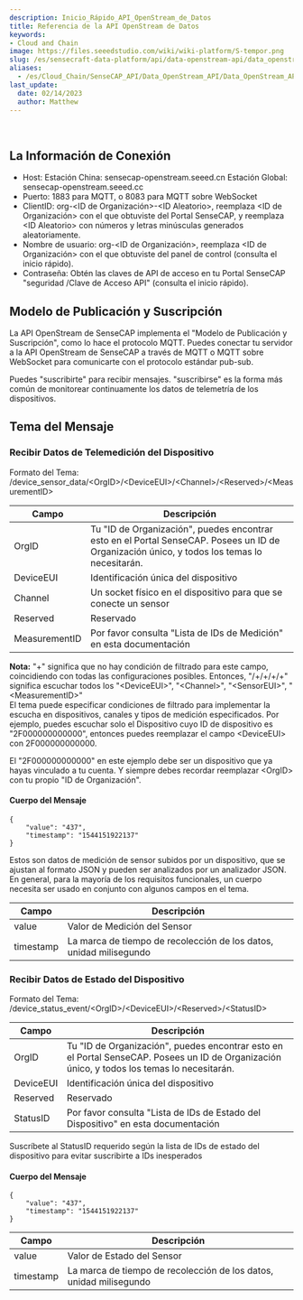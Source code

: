```yaml
---
description: Inicio_Rápido_API_OpenStream_de_Datos
title: Referencia de la API OpenStream de Datos
keywords:
- Cloud and Chain
image: https://files.seeedstudio.com/wiki/wiki-platform/S-tempor.png        
slug: /es/sensecraft-data-platform/api/data-openstream-api/data_openstream_api_reference
aliases:
  - /es/Cloud_Chain/SenseCAP_API/Data_OpenStream_API/Data_OpenStream_API_Reference
last_update:
  date: 02/14/2023
  author: Matthew
---
```


<div class="post-content">
<div id="toc">

&nbsp;

</div>
<h2 id="the-connection-information" class="clickable-header top-level-header">La Información de Conexión</h2>
<i class="icon-arrow-up back-to-top"></i>
<ul>
  <li>Host: Estación China: sensecap-openstream.seeed.cn Estación Global: sensecap-openstream.seeed.cc</li>
  <li>Puerto: 1883 para MQTT, o 8083 para MQTT sobre WebSocket</li>
  <li>ClientID: org-&lt;ID de Organización&gt;-&lt;ID Aleatorio&gt;, reemplaza &lt;ID de Organización&gt; con el que obtuviste del Portal SenseCAP, y reemplaza &lt;ID Aleatorio&gt; con números y letras minúsculas generados aleatoriamente.</li>
  <li>Nombre de usuario: org-&lt;ID de Organización&gt;, reemplaza &lt;ID de Organización&gt; con el que obtuviste del panel de control (consulta el inicio rápido).</li>
  <li>Contraseña: Obtén las claves de API de acceso en tu Portal SenseCAP "seguridad /Clave de Acceso API" (consulta el inicio rápido).</li>
</ul>
<h2 id="publish-and-subscribe-model" class="clickable-header top-level-header">Modelo de Publicación y Suscripción</h2>
<i class="icon-arrow-up back-to-top"></i>La API OpenStream de SenseCAP implementa el "Modelo de Publicación y Suscripción", como lo hace el protocolo MQTT. Puedes conectar tu servidor a la API OpenStream de SenseCAP a través de MQTT o MQTT sobre WebSocket para comunicarte con el protocolo estándar pub-sub.

Puedes "suscribirte" para recibir mensajes. "suscribirse" es la forma más común de monitorear continuamente los datos de telemetría de los dispositivos.
<h2 id="message-topic" class="clickable-header top-level-header">Tema del Mensaje</h2>
<i class="icon-arrow-up back-to-top"></i>
<h3 id="receive-devices-telemeasuring-data">Recibir Datos de Telemedición del Dispositivo</h3>
Formato del Tema: /device_sensor_data/&lt;OrgID&gt;/&lt;DeviceEUI&gt;/&lt;Channel&gt;/&lt;Reserved&gt;/&lt;MeasurementID&gt;
<table>
<thead>
<tr>
<th>Campo</th>
<th>Descripción</th>
</tr>
</thead>
<tbody>
<tr>
<td>OrgID</td>
<td>Tu "ID de Organización", puedes encontrar esto en el Portal SenseCAP. Posees un ID de Organización único, y todos los temas lo necesitarán.</td>
</tr>
<tr>
<td>DeviceEUI</td>
<td>Identificación única del dispositivo</td>
</tr>
<tr>
<td>Channel</td>
<td>Un socket físico en el dispositivo para que se conecte un sensor</td>
</tr>
<tr>
<td>Reserved</td>
<td>Reservado</td>
</tr>
<tr>
<td>MeasurementID</td>
<td>Por favor consulta "Lista de IDs de Medición" en esta documentación</td>
</tr>
</tbody>
</table>
<div class="alert alert-info" role="alert"><i class="fa fa-info-circle"></i> <b>Nota:</b> "+" significa que no hay condición de filtrado para este campo, coincidiendo con todas las configuraciones posibles. Entonces, "/+/+/+/+" significa escuchar todos los "&lt;DeviceEUI&gt;", "&lt;Channel&gt;", "&lt;SensorEUI&gt;", "&lt;MeasurementID&gt;"</div>
El tema puede especificar condiciones de filtrado para implementar la escucha en dispositivos, canales y tipos de medición especificados. Por ejemplo, puedes escuchar solo el Dispositivo cuyo ID de dispositivo es "2F000000000000", entonces puedes reemplazar el campo &lt;DeviceEUI&gt; con 2F000000000000.

El "2F000000000000" en este ejemplo debe ser un dispositivo que ya hayas vinculado a tu cuenta. Y siempre debes recordar reemplazar &lt;OrgID&gt; con tu propio "ID de Organización".
<h4 id="message-body">Cuerpo del Mensaje</h4>

```
{
    "value": "437",
    "timestamp": "1544151922137"
}
```

Estos son datos de medición de sensor subidos por un dispositivo, que se ajustan al formato JSON y pueden ser analizados por un analizador JSON. En general, para la mayoría de los requisitos funcionales, un cuerpo necesita ser usado en conjunto con algunos campos en el tema.
<table>
<thead>
<tr>
<th>Campo</th>
<th>Descripción</th>
</tr>
</thead>
<tbody>
<tr>
<td>value</td>
<td>Valor de Medición del Sensor</td>
</tr>
<tr>
<td>timestamp</td>
<td>La marca de tiempo de recolección de los datos, unidad milisegundo</td>
</tr>
</tbody>
</table>
<h3 id="receive-devices-status-data">Recibir Datos de Estado del Dispositivo</h3>
Formato del Tema: /device_status_event/&lt;OrgID&gt;/&lt;DeviceEUI&gt;/&lt;Reserved&gt;/&lt;StatusID&gt;
<table>
<thead>
<tr>
<th>Campo</th>
<th>Descripción</th>
</tr>
</thead>
<tbody>
<tr>
<td>OrgID</td>
<td>Tu "ID de Organización", puedes encontrar esto en el Portal SenseCAP. Posees un ID de Organización único, y todos los temas lo necesitarán.</td>
</tr>
<tr>
<td>DeviceEUI</td>
<td>Identificación única del dispositivo</td>
</tr>
<tr>
<td>Reserved</td>
<td>Reservado</td>
</tr>
<tr>
<td>StatusID</td>
<td>Por favor consulta "Lista de IDs de Estado del Dispositivo" en esta documentación</td>
</tr>
</tbody>
</table>
Suscríbete al StatusID requerido según la lista de IDs de estado del dispositivo para evitar suscribirte a IDs inesperados
<h4 id="message-body-1">Cuerpo del Mensaje</h4>

```
{
    "value": "437",
    "timestamp": "1544151922137"
}
```

<table>
<thead>
<tr>
<th>Campo</th>
<th>Descripción</th>
</tr>
</thead>
<tbody>
<tr>
<td>value</td>
<td>Valor de Estado del Sensor</td>
</tr>
<tr>
<td>timestamp</td>
<td>La marca de tiempo de recolección de los datos, unidad milisegundo</td>
</tr>
</tbody>
</table>
</div>
